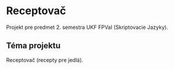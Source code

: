 # Receptovač

Projekt pre predmet 2. semestra UKF FPVaI (Skriptovacie Jazyky).

## Téma projektu

Receptovač (recepty pre jedlá).
